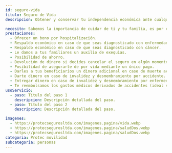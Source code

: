 ```yaml
---
id: seguro-vida
titulo: Seguro de Vida
descripcion: Obtener y conservar tu independencia económica ante cualquier imprevisto es importante para ti​, al igual que contar con un ahorro para cumplir tus sueños ​​​y los de tus seres queridos.​ Por eso, con nuestro seguro de vida Plan vive estás tranquilo porque proteges tus ingresos, puedes contratar un fondo de ahorro para cumplir tus proyectos de corto plazo o complementarlo con el Seguro de Pensión para mantener tu calidad de vida en la etapa de retiro. Así, te aseguras de disfrutar tu vida, alcanzando todas tus metas y compartiendo la vida que deseas con tus seres queridos. Cualquier persona desde los 14 años puede adquirir su seguro de vida Plan Vive con las coberturas que más se ajustan a su momento y estilo de vida.​​​​​​

necesito: Sabemos la importancia de cuidar de ti y tu familia, es por ello que, te brindamos las mejores opciones que te permitirán disfrutar de los momentos más especiales de tu vida con tranquilidad.
prestaciones: 
  - Ofrecer un bono por hospitalización.	
  - Respaldo económico en caso de que seas diagnosticado con enfermedades graves.	
  - Respaldo económico en caso de que seas diagnosticado con cáncer.	
  - Le damos a tus familiares un auxilio de exequias.	
  - Posibilidad de ahorro.		
  - Devolución de dinero si decides cancelar el seguro en algún momento.		
  - Posibilidad de asegurarte de por vida mediante un único pago.		
  - Darles a tus beneficiarios un dinero adicional en caso de muerte accidental.		
  - Darte dinero en caso de invalidez y desmembramiento por accidente.		
  - Entregar dinero en caso de invalidez y desmembramiento por enfermedad.		
  - Te reembolsamos los gastos médicos derivados de accidentes (ideal si no tienes EPS).
usoServicio:
  - paso: Título del paso 1
    descripcion: Descripción detallada del paso.
  - paso: Título del paso 2
    descripcion: Descripción detallada del paso.

imagenes:
  - https://protecsegurosltda.com/imagenes.pagina/vida.webp
  - https://protecsegurosltda.com/imagenes.pagina/saludDos.webp
  - https://protecsegurosltda.com/imagenes.pagina/saludDos.webp
categoria: Protec movilidad
subcategoria: personas
---
```

